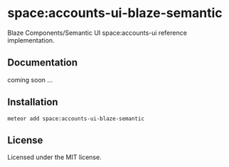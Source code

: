# space:accounts-ui-blaze-semantic
Blaze Components/Semantic UI space:accounts-ui reference implementation.

## Documentation
coming soon …

## Installation
`meteor add space:accounts-ui-blaze-semantic`

## License
Licensed under the MIT license.
